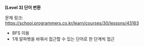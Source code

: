 **[Level 3] 단어 변환**

문제 링크: https://school.programmers.co.kr/learn/courses/30/lessons/43163

* BFS 이용
* 1개 알파벳을 바꿔서 접근할 수 있는 단어로 한 단계씩 접근
